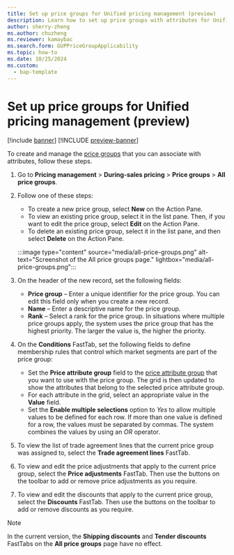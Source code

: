 ```yaml
---
title: Set up price groups for Unified pricing management (preview)
description: Learn how to set up price groups with attributes for Unified pricing management.
author: sherry-zheng
ms.author: chuzheng
ms.reviewer: kamaybac
ms.search.form: GUPPriceGroupApplicability
ms.topic: how-to
ms.date: 10/25/2024
ms.custom: 
  - bap-template
---
```


# Set up price groups for Unified pricing management (preview)

[!include [banner](../includes/banner.md)]
[!INCLUDE [preview-banner](~/../shared-content/shared/preview-includes/preview-banner.md)]

<!-- KFM: Preview until further notice -->

To create and manage the [price groups](upm-price-groups-overview.md) that you can associate with attributes, follow these steps.

1. Go to **Pricing management** \> **During-sales pricing** \> **Price groups** \> **All price groups**.
1. Follow one of these steps:

    - To create a new price group, select **New** on the Action Pane.
    - To view an existing price group, select it in the list pane. Then, if you want to edit the price group, select **Edit** on the Action Pane.
    - To delete an existing price group, select it in the list pane, and then select **Delete** on the Action Pane.

    :::image type="content" source="media/all-price-groups.png" alt-text="Screenshot of the All price groups page." lightbox="media/all-price-groups.png":::

1. On the header of the new record, set the following fields:

    - **Price group** – Enter a unique identifier for the price group. You can edit this field only when you create a new record.
    - **Name** – Enter a descriptive name for the price group.
    - **Rank** – Select a rank for the price group. In situations where multiple price groups apply, the system uses the price group that has the highest priority. The larger the value is, the higher the priority.

1. On the **Conditions** FastTab, set the following fields to define membership rules that control which market segments are part of the price group:

    - Set the **Price attribute group** field to the [price attribute group](upm-price-attribute-groups.md) that you want to use with the price group. The grid is then updated to show the attributes that belong to the selected price attribute group.
    - For each attribute in the grid, select an appropriate value in the **Value** field.
    - Set the **Enable multiple selections** option to *Yes* to allow multiple values to be defined for each row. If more than one value is defined for a row, the values must be separated by commas. The system combines the values by using an *OR* operator.

1. To view the list of trade agreement lines that the current price group was assigned to, select the **Trade agreement lines** FastTab.
1. To view and edit the price adjustments that apply to the current price group, select the **Price adjustments** FastTab. Then use the buttons on the toolbar to add or remove price adjustments as you require.
1. To view and edit the discounts that apply to the current price group, select the **Discounts** FastTab. Then use the buttons on the toolbar to add or remove discounts as you require.

> [!NOTE]
> In the current version, the **Shipping discounts** and **Tender discounts** FastTabs on the **All price groups** page have no effect.
